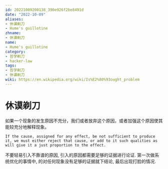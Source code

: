```yaml
---
id: 20221009200138_390e926f2be8491d
date: "2022-10-09"
aliases:
- 休谟剃刀
- Hume's guillotine
zhname:
- 休谟剃刀
name:
- Hume's guillotine
category:
- 哲学剃刀
- hacker-law
tags:
- 哲学剃刀
- 休谟剃刀
wiki: https://en.wikipedia.org/wiki/Is%E2%80%93ought_problem
---
```


# 休谟剃刀

如果一个现象的发生原因不充分，我们或者放弃这个原因，或者加强这个原因使其能较充分地解释现象。

`If the cause, assigned for any effect, be not sufficient to produce it, we must either reject that cause, or add to it such qualities as will give it a just proportion to the effect.`

不要轻易引入不靠谱的原因, 引入的原因都需要足够的证据进行论证. 第一次做系统优化的事情中, 的对任何现象没有足够的证据就下结论, 最后出现打脸的情况.